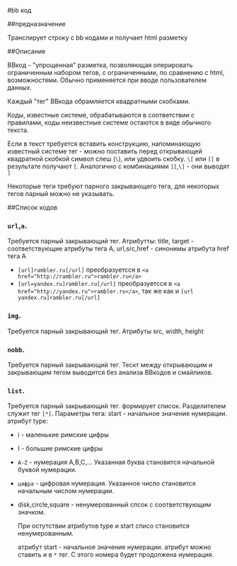 #bb код

##предназначение

Транслирует строку с bb кодами и получает html разметку

##Описание

BBкод - "упрощенная"  разметка, позволяющая оперировать ограниченным набором тегов, с ограниченными, по сравнению с html, возможностями. Обычно применяется при вводе пользователем данных.

Каждый "тег" ВВкода обрамляется квадратными скобками.

Коды, известные системе, обрабатываются в соответствии с правилами, коды неизвестные системе остаются в виде обычного текста.

Если в текст требуется вставить конструкцию, напоминающую известный системе тег - можно поставить перед открывающей квадратной скобкой символ слеш (`\`), или удвоить скобку.  `\[` или `[[` в результате получают `[`. Аналогично с комбинациями `]]`,`\]` - они выводят `]`

Некоторые теги требуют парного закрывающего тега, для некоторых тегов парный можно не указывать.

##Cписок кодов

### `url`,`a`.
Требуется парный закрывающий тег. Атрибутты: title, target - соответствующие атрибуты тега А, url,src,href - синонимы атрибута href тега А

- `[url]rambler.ru[/url]` преобразуетсся в `<a href="http://rambler.ru">rambler.ru</a>`
- `[url=yandex.ru]rambler.ru[/url]` преобразуетсся в `<a href="http://yandex.ru">rambler.ru</a>`, так же как и `[url yandex.ru]rambler.ru[/url]`

### `img`.
Требуется парный закрывающий тег. Атрибуты src, width, height

### `nobb`.
Требуется парный закрывающий тег. Тескт между открывающим и закрывающим тегом выводится без анализа BBкодов и смайликов.

### `list`.
Требуется парный закрывающий тег. формирует список. Разделителем служит тег `[*]`. Параметры тега: start - начальное значение нумерации.
атрибут type:

- i - маленькие римские цифры
- I - большие римские цифры
- `A-Z` - нумерация A,B,C,... Указанная буква становится начальной буквой нумерации.
- `цифра` - цифровая нумерация. Указанное число становится начальным числом нумерации.
- disk,circle,square - ненумерованный спсок с соответствующим значком.

    При остутствии атрибутов type и start списо становится ненумерованным.

    атрибут start - начальное значение нумерации. атрибут можно ставить и в `*` тег. С этого номера будет продолжена нумерация.